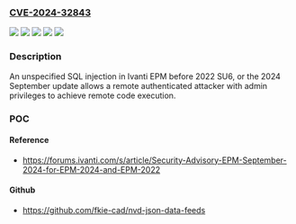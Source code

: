### [CVE-2024-32843](https://cve.mitre.org/cgi-bin/cvename.cgi?name=CVE-2024-32843)
![](https://img.shields.io/static/v1?label=Product&message=EPM&color=blue)
![](https://img.shields.io/static/v1?label=Version&message=&color=brightgreen)
![](https://img.shields.io/static/v1?label=Version&message=2022%20SU6%20&color=brightgreen)
![](https://img.shields.io/static/v1?label=Version&message=2024%20September%20Security%20Update%20&color=brightgreen)
![](https://img.shields.io/static/v1?label=Vulnerability&message=n%2Fa&color=blue)

### Description

An unspecified SQL injection in Ivanti EPM before 2022 SU6, or the 2024 September update allows a remote authenticated attacker with admin privileges to achieve remote code execution.

### POC

#### Reference
- https://forums.ivanti.com/s/article/Security-Advisory-EPM-September-2024-for-EPM-2024-and-EPM-2022

#### Github
- https://github.com/fkie-cad/nvd-json-data-feeds

